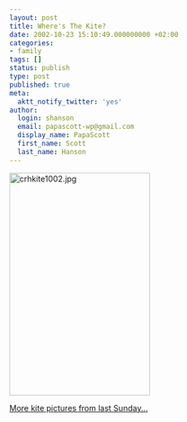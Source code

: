 ```yaml
---
layout: post
title: Where's The Kite?
date: 2002-10-23 15:10:49.000000000 +02:00
categories:
- family
tags: []
status: publish
type: post
published: true
meta:
  aktt_notify_twitter: 'yes'
author:
  login: shanson
  email: papascott-wp@gmail.com
  display_name: PapaScott
  first_name: Scott
  last_name: Hanson
---
```

<p><img alt="crhkite1002.jpg" src="http://www.papascott.de/wordpress/wp-content/uploads/2002/10/crhkite1002.jpg" width="250" height="395" border="0" /></p>
<p><a href="http://www.shcon.com/fotos/index.php?album=2002%2F10_2002%2F20021022&dispsize=512&start=12">More kite pictures from last Sunday...</a></p>

